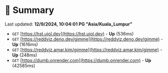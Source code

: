 # 📖 Summary
Last updated: **12/9/2024, 10:04:01 PG "Asia/Kuala_Lumpur"**

- `GET` [https://hst.ujol.dev](https://hst.ujol.dev) - **Up** (536ms)
- `GET` [https://reddviz.deno.dev/gimme](https://reddviz.deno.dev/gimme) - **Up** (1616ms)
- `GET` [https://reddviz.amar.kim/gimme](https://reddviz.amar.kim/gimme) - **Up** (248ms)
- `GET` [https://dumb.onrender.com](https://dumb.onrender.com) - **Up** (42585ms)
